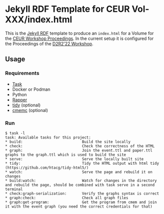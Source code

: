 # Jekyll RDF Template for CEUR Vol-XXX/index.html

This is the [Jekyll RDF](https://github.com/AKSW/jekyll-rdf) template to produce an `index.html` for a Volume for the [CEUR Workshop Proceedings](https://ceur-ws.org/).
In the current setup it is configured for the Proceedings of the [D2R2'22 Workshop](https://2022.dataweek.de/d2r2-22/).

## Usage

### Requirements
- [Task](https://taskfile.dev/#/)
- Docker or Podman
- Python
- [Rapper](https://librdf.org/raptor/)
- [tidy](https://github.com/htacg/tidy-html5/) (optional)
- [cmemc](https://documentation.eccenca.com/22.2/automate/cmemc-command-line-interface/) (optional)

### Run

```
$ task -l
task: Available tasks for this project:
* build:                           Build the site locally
* check:                           Check the correctness of the HTML
* graph:                           Join the event.ttl and paper.ttl graphs to the graph.ttl which is used to build the site
* serve:                           Serve the locally built site
* tidy:                            Tidy the HTML output with html tidy (https://github.com/htacg/tidy-html5/)
* watch:                           Serve the page and rebuild it on changes
* build:watch:                     Watch for changes in the directory and rebuild the page, should be combined with task serve in a second terminal
* check:graph-serialization:       Verify the graphs syntax is correct
* graph:check:                     Check all graph files
* graph:get-program:               Get the program from cmem and join it with the event graph (you need the correct credentials for that)
```
